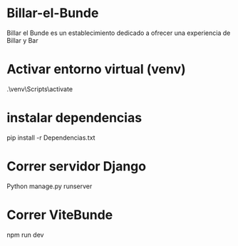# Billar-el-Bunde
Billar el Bunde es un establecimiento dedicado a ofrecer una experiencia de Billar y Bar

# Activar entorno virtual (venv)
.\venv\Scripts\activate

# instalar dependencias
pip install -r Dependencias.txt

# Correr servidor Django 
Python manage.py runserver

# Correr ViteBunde
npm run dev
